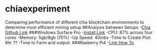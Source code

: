 # chiaexperiment
Comparing performance of different chia blockchain environments to determine most efficient mining setup
##Analysis between Setups
-[Chia Github Link](https://github.com/Chia-Network/chia-blockchain)
###Windows Surface Pro 
-[Install Link](https://github.com/Chia-Network/chia-blockchain/wiki/Quick-Start-Guide)
-CPU: 87% across four cores
-Memory: 5gb/8gb (70%)
-Up Speed: 40mbs
-Time to Create Plot: 8hr ??
-Time to Farm and output:
###Rasberry Pi4
-[Link How To](https://www.tomshardware.com/how-to/raspberry-pi-chia-coin)
